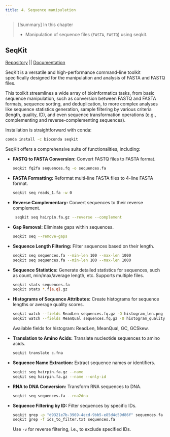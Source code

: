 ```yaml
---
title: 4. Sequence manipulation
---
```

>[!summary] In this chapter
> - Manipulation of sequence files (`FASTA`, `FASTQ`) using seqkit.

## SeqKit
[Repository](https://github.com/shenwei356/seqkit) || [Documentation](https://bioinf.shenwei.me/seqkit/usage/)

SeqKit is a versatile and high-performance command-line toolkit specifically designed for the manipulation and analysis of FASTA and FASTQ files. 

This toolkit streamlines a wide array of bioinformatics tasks, from basic sequence manipulation, such as conversion between FASTQ and FASTA formats, sequence sorting, and deduplication, to more complex analyses like sequence statistics generation, sample filtering by various criteria (length, quality, ID), and even sequence transformation operations (e.g., complementing and reverse-complementing sequences).

Installation is straightforward with conda:
```bash
conda install -c bioconda seqkit
```

SeqKit offers a comprehensive suite of functionalities, including:
- **FASTQ to FASTA Conversion:** Convert FASTQ files to FASTA format.
	```bash
	seqkit fq2fa sequences.fq -o sequences.fa
	```

- **FASTA Formatting:** Reformat multi-line FASTA files to 4-line FASTA format.
	```bash
	seqkit seq reads_1.fa -w 0
	```

- **Reverse Complementary:** Convert sequences to their reverse complement.
	```bash
	 seqkit seq hairpin.fa.gz --reverse --complement
	```

- **Gap Removal:** Eliminate gaps within sequences.
	```bash
	seqkit seq --remove-gaps
	```

- **Sequence Length Filtering:** Filter sequences based on their length.
	```bash
	seqkit seq sequences.fa --min-len 100 --max-len 1000
	seqkit seq sequences.fa --min-len 100 --max-len 1000
	```

- **Sequence Statistics:** Generate detailed statistics for sequences, such as count, min/max/average length, etc. Supports multiple files.
	```bash
	seqkit stats sequences.fa
	seqkit stats *.f{a,q}.gz
	```

- **Histograms of Sequence Attributes:** Create histograms for sequence lengths or average quality scores.
	```bash
	seqkit watch --fields ReadLen sequences.fq.gz -O histogram_len.png
	seqkit watch --fields MeanQual sequences.fq.gz -O histogram_quality.png
	```
	Available fields for histogram: ReadLen, MeanQual, GC, GCSkew.
	
- **Translation to Amino Acids:** Translate nucleotide sequences to amino acids.
	```bash
	seqkit translate c.fna
	```

- **Sequence Name Extraction:** Extract sequence names or identifiers.
	```bash
	seqkit seq hairpin.fa.gz --name
	seqkit seq hairpin.fa.gz --name --only-id
	```

- **RNA to DNA Conversion:** Transform RNA sequences to DNA.
	```bash
	seqkit seq sequences.fa --rna2dna
	```

- **Sequence Filtering by ID:** Filter sequences by specific IDs.
	```bash
	seqkit grep -p "d9321e7b-3969-4ecd-9bb5-e85d4c59d86f" sequences.fa
	seqkit grep -f ids_to_filter.txt sequences.fa
	```
	Use `-v` for reverse filtering, i.e., to exclude specified IDs.